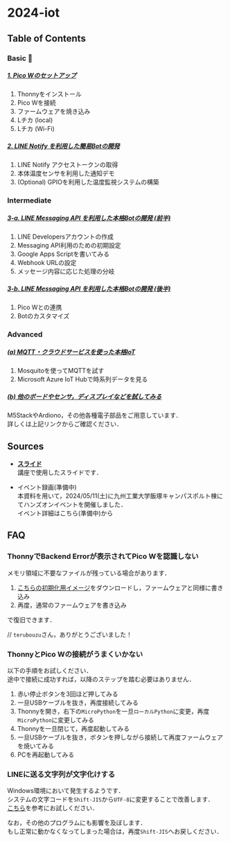 # 2024-iot

## Table of Contents

### Basic 🔰

##### [1. Pico Wのセットアップ](1-setup.md)

1. Thonnyをインストール
1. Pico Wを接続
1. ファームウェアを焼き込み
1. Lチカ (local)
1. Lチカ (Wi-Fi)

##### [2. LINE Notify を利用した簡易Botの開発](2-simple-bot.md)

1. LINE Notify アクセストークンの取得
1. 本体温度センサを利用した通知デモ
1. (Optional) GPIOを利用した温度監視システムの構築

###  Intermediate

##### [3-a. LINE Messaging API を利用した本格Botの開発 (前半)](3-a-practical-bot.md)

1. LINE Developersアカウントの作成
1. Messaging API利用のための初期設定
1. Google Apps Scriptを書いてみる
1. Webhook URLの設定
1. メッセージ内容に応じた処理の分岐

##### [3-b. LINE Messaging API を利用した本格Botの開発 (後半)](3-b-practical-bot.md)

1. Pico Wとの連携
1. Botのカスタマイズ

### Advanced

##### [(a) MQTT・クラウドサービスを使った本格IoT](4-mqtt.md)

1. Mosquitoを使ってMQTTを試す
1. Microsoft Azure IoT Hubで時系列データを見る

##### [(b) 他のボードやセンサ，ディスプレイなどを試してみる](4-other.md)

M5StackやArdiono，その他各種電子部品をご用意しています．  
詳しくは上記リンクからご確認ください．

## Sources

- **[スライド](slide.pdf)**  
講座で使用したスライドです．

- イベント録画(準備中)  
本資料を用いて，2024/05/11(土)に九州工業大学飯塚キャンパスポルト棟にてハンズオンイベントを開催しました．  
イベント詳細はこちら(準備中)から

## FAQ

### ThonnyでBackend Errorが表示されてPico Wを認識しない

メモリ領域に不要なファイルが残っている場合があります．  

1. [こちらの初期化用イメージ](https://datasheets.raspberrypi.com/soft/flash_nuke.uf2)をダウンロードし，ファームウェアと同様に書き込み
1. 再度，通常のファームウェアを書き込み  

で復旧できます．

// `terubouzu`さん，ありがとうございました！

### ThonnyとPico Wの接続がうまくいかない

以下の手順をお試しください．  
途中で接続に成功すれば，以降のステップを踏む必要はありません．

1. 赤い停止ボタンを3回ほど押してみる
1. 一旦USBケーブルを抜き，再度接続してみる
1. Thonnyを開き，右下の`MicroPython`を一旦`ローカルPython`に変更，再度`MicroPython`に変更してみる
1. Thonnyを一旦閉じて，再度起動してみる
1. 一旦USBケーブルを抜き，ボタンを押しながら接続して再度ファームウェアを焼いてみる
1. PCを再起動してみる

### LINEに送る文字列が文字化けする

Windows環境において発生するようです．  
システムの文字コードを`Shift-JIS`から`UTF-8`に変更することで改善します．  
[こちら](https://otona-life.com/2022/06/05/121603/)を参考にお試しください．

なお，その他のプログラムにも影響を及ぼします．  
もし正常に動かなくなってしまった場合は，再度`Shift-JIS`へお戻しください．